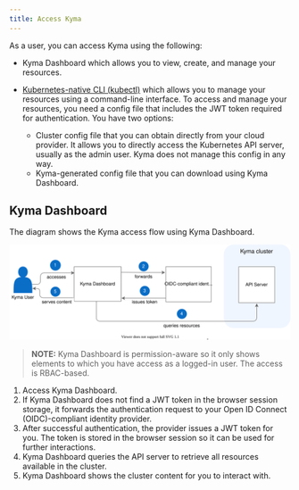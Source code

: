 ```yaml
---
title: Access Kyma
---
```


As a user, you can access Kyma using the following:

- Kyma Dashboard which allows you to view, create, and manage your resources.
- [Kubernetes-native CLI (kubectl)](https://kubernetes.io/docs/reference/kubectl/overview/) which allows you to manage your resources using a command-line interface. To access and manage your resources, you need a config file that includes the JWT token required for authentication. You have two options:

  - Cluster config file that you can obtain directly from your cloud provider. It allows you to directly access the Kubernetes API server, usually as the admin user. Kyma does not manage this config in any way.
  - Kyma-generated config file that you can download using Kyma Dashboard.

## Kyma Dashboard

The diagram shows the Kyma access flow using Kyma Dashboard.

![Kyma Dashboard](assets/all-kyma-dashboard.svg)

>**NOTE:** Kyma Dashboard is permission-aware so it only shows elements to which you have access as a logged-in user. The access is RBAC-based.

1. Access Kyma Dashboard.
2. If Kyma Dashboard does not find a JWT token in the browser session storage, it forwards the authentication request to your Open ID Connect (OIDC)-compliant identity provider.
3. After successful authentication, the provider issues a JWT token for you. The token is stored in the browser session so it can be used for further interactions.
4. Kyma Dashboard queries the API server to retrieve all resources available in the cluster.
5. Kyma Dashboard shows the cluster content for you to interact with.

